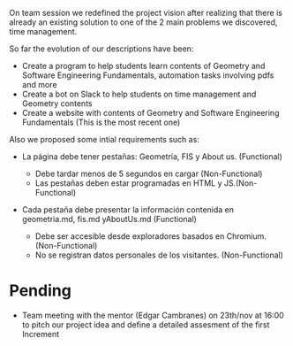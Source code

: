 On team session we redefined the project vision after realizing that there is already an existing solution to one of the 2 main problems we discovered, time management.

So far the evolution of our descriptions have been:
* Create a program to help students learn contents of Geometry and Software Engineering Fundamentals, automation tasks involving pdfs and more
* Create a bot on Slack to help students on time management and Geometry contents
* Create a website with contents of Geometry and Software Engineering Fundamentals (This is the most recent one)

Also we proposed some intial requirements such as:
* La página debe tener pestañas: Geometría, FIS y About us. (Functional)
	- Debe tardar menos de 5 segundos en cargar (Non-Functional)
	- Las pestañas deben estar programadas en HTML y JS.(Non-Functional)

* Cada pestaña debe presentar la información contenida en geometria.md, fis.md yAboutUs.md (Functional)
	- Debe ser accesible desde exploradores basados en Chromium. (Non-Functional)
	- No se registran datos personales de los visitantes. (Non-Functional)
  
# Pending
* Team meeting with the mentor (Edgar Cambranes) on 23th/nov at 16:00 to pitch our project idea and define a detailed assesment of the first Increment
